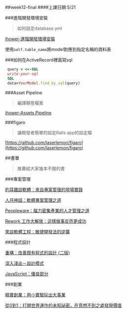 ##week12-final
####上課日期:5/21

###進階開發環境安裝
> 如何設定database.yml

[ihower-進階開發環境安裝](https://ihower.tw/rails4/advanced-installation.html)

使用`self.table_name`將model對應到指定名稱的資料表


###如何在ActiveRecord裡面寫sql
```ruby
 query = <<-SQL
 write-your-sql
 SQL
 data=YourModel.find_by_sql(query)
```

###Asset Pipeline
>編譯靜態檔案

[ihower-Assets Pipeline](https://ihower.tw/rails4/assets-pipeline.html)

###figaro
>讓開發者簡單的設定Rails app的設定檔

[https://github.com/laserlemon/figaro](https://github.com/laserlemon/figaro)

##書單
> 推薦給大家幾本不錯的書

###專案管理

[約耳趣談軟體：來自專案管理的現場實錄](http://www.books.com.tw/products/0010467041)

[人月神話：軟體專案管理之道](http://www.books.com.tw/products/0010254508?loc=asb_002)

[Peopleware：腦力密集產業的人才管理之道](http://www.books.com.tw/products/0010659524?loc=asb_001)

[Rework 工作大解放：這樣做事反而更成功](http://www.books.com.tw/products/0010482162)

[笑談軟體工程：敏捷開發法的逆襲](http://www.books.com.tw/products/0010549884)

###程式設計

[重構：改善既有程式的設計 (二版)](http://www.books.com.tw/products/0010411649)

[深入淺出－設計模式](http://www.books.com.tw/products/0010309237)

[JavaScript：優良部分](http://www.books.com.tw/products/0010410726)

###創業

[精實創業：用小實驗玩出大事業](http://www.books.com.tw/products/0010547374)

[從0到1：打開世界運作的未知祕密，在意想不到之處發現價值](http://www.books.com.tw/products/0010651050?loc=asb_003)
